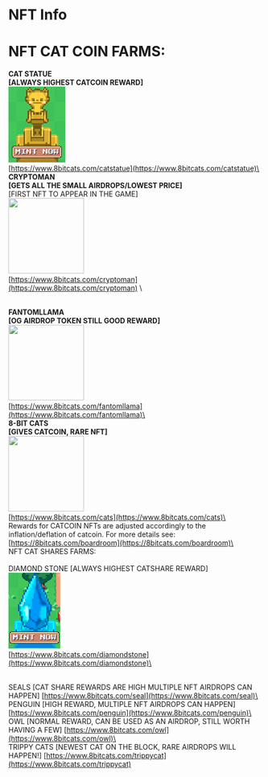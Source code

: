 # NFT Info

# NFT CAT COIN FARMS:

<b> CAT STATUE \
[ALWAYS HIGHEST CATCOIN REWARD] </b>\
<img src="../.gitbook/assets/golden1.png" alt="" data-size="original">\
[https://www.8bitcats.com/catstatue](https://www.8bitcats.com/catstatue)\
\
<b>CRYPTOMAN \
[GETS ALL THE SMALL AIRDROPS/LOWEST PRICE] </b>\
\[FIRST NFT TO APPEAR IN THE GAME]\
<img src="https://www.8bitcats.com/static/media/example.ad6c254c.gif" width="150" height=150 /> \
[https://www.8bitcats.com/cryptoman](https://www.8bitcats.com/cryptoman) \

\
<b> FANTOMLLAMA \
[OG AIRDROP TOKEN STILL GOOD REWARD] </b>\
<img src="https://8bitcats.com/static/media/example.5411a699.gif" width="150" height=150 /> \
[https://www.8bitcats.com/fantomllama](https://www.8bitcats.com/fantomllama)\
\
<b>8-BIT CATS \
[GIVES CATCOIN, RARE NFT] </b>\
<img src="https://8bitcats.com/static/media/example.5df537bf.gif" width="150" height=150 /> \
[https://www.8bitcats.com/cats](https://www.8bitcats.com/cats)\
\
Rewards for CATCOIN NFTs are adjusted accordingly to the inflation/deflation of catcoin. For more details see: [https://8bitcats.com/boardroom](https://8bitcats.com/boardroom)\
\
NFT CAT SHARES FARMS:\
\
DIAMOND STONE \[ALWAYS HIGHEST CATSHARE REWARD] \
![](../.gitbook/assets/crystal1.png)\
[https://www.8bitcats.com/diamondstone](https://www.8bitcats.com/diamondstone)\


\
SEALS \[CAT SHARE REWARDS ARE HIGH MULTIPLE NFT AIRDROPS CAN HAPPEN] [https://www.8bitcats.com/seal](https://www.8bitcats.com/seal)\
\
PENGUIN \[HIGH REWARD, MULTIPLE NFT AIRDROPS CAN HAPPEN]\
[https://www.8bitcats.com/penguin](https://www.8bitcats.com/penguin)\
\
OWL \[NORMAL REWARD, CAN BE USED AS AN AIRDROP, STILL WORTH HAVING A FEW] [https://www.8bitcats.com/owl](https://www.8bitcats.com/owl)\
\
TRIPPY CATS \[NEWEST CAT ON THE BLOCK, RARE AIRDROPS WILL HAPPEN!] [https://www.8bitcats.com/trippycat](https://www.8bitcats.com/trippycat)
